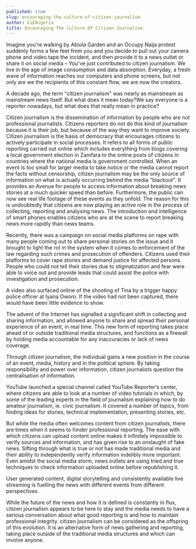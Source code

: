 ```yaml
---
published: true
slug: encouraging-the-culture-of-citizen-journalism
author: EiENigeria
title: Encouraging The Culture Of Citizen Journalism
---
```

Imagine you're walking by Abiola Garden and an Occupy Naija protest suddenly forms a few feet from you and you decide to pull out your camera phone and video tape the incident, and then provide it to a news outlet or share it on social media – You've just contributed to citizen journalism. We live in the age of image consumption and data absorption. Everyday, a fresh wave of information reaches our computers and phone screens, but not only are we the recipients of this constant flow, we are now the creators.

A decade ago, the term "citizen journalism" was nearly as mainstream as mainstream news itself. But what does it mean today?We say everyone is a reporter nowadays, but what does that really mean in practice?

Citizen journalism is the dissemination of information by people who are not professional journalists. Citizens reporters do not do this kind of journalism because it is their job, but because of the way they want to improve society. Citizen journalism is the basis of democracy that encourages citizens to actively participate in social processes. It refers to all forms of public reporting carried out online which includes everything from blogs covering a local government election in Zamfara to the online posts of citizens in countries where the national media is government controlled. When an event is too small for larger media to take notice or the media cannot report the facts without censorship, citizen journalism may be the only source of information on what is actually occurring behind the media "blackout". It provides an Avenue for people to access information about breaking news stories at a much quicker speed than before. Furthermore, the public can now see real life footage of these events as they unfold. The reason for this is undoubtedly that citizens are now playing an active role in the process of collecting, reporting and analysing news. The introduction and intelligence of smart phones enables citizens who are at the scene to report breaking news more rapidly than news teams.

Recently, there was a campaign on social media platforms on rape with many people coming out to share personal stories on the issue and it brought to light the rot in the system when it comes to enforcement of the law regarding such crimes and prosecution of offenders. Citizens used their platforms to cover rape stories and demand justice for affected persons. People who could not tell their stories due to stigmatization and fear were able to voice out and provide leads that could assist the police with investigation and prosecution. 

A video also surfaced online of the shooting of Tina by a trigger happy police officer at Iyana Oworo. If the video had not been captured, there would have been little evidence to show.

The advent of the Internet has signalled a significant shift in collecting and sharing information, and allowed anyone to share and spread their personal experience of an event, in real time. This new form of reporting takes place ahead of or outside traditional media structures, and functions as a firewall by holding media accountable for any inaccuracies or lack of news coverage. 

Through citizen journalism, the individual gains a new position in the course of an event, media, history and in the political sphere. By taking responsibility and power over information, citizen journalists question the centralisation of information.

YouTube launched a special channel called YouTube Reporter’s center, where citizens are able to look at a number of video tutorials in which, by some of the leading experts in the field of journalism explaining how to do amateur journalism, ie. civic journalism. It covered a number of topics, from finding ideas for stories, technical implementation, presenting stories, etc. 

But while the media often welcomes content from citizen journalists, there are times when it seems to hinder professional reporting. The ease with which citizens can upload content online makes it infinitely impossible to verify sources and information, and has given rise to an onslaught of fake news. Sifting through what is true or not has made traditional media and their ability to independently verify information indelibly more important. Even amidst the social media storm, news outlets are using tried and true techniques to check information uploaded online before republishing it.

User generated content, digital storytelling and consistently available live streaming is fuelling the news with different events from different perspectives.

While the future of the news and how it is defined is constantly in flux, citizen journalism appears to be here to stay and the media needs to have a serious conversation about what good reporting is and how to maintain professional integrity. citizen journalism can be considered as the offspring of this evolution. It is an alternative form of news gathering and reporting, taking place outside of the traditional media structures and which can involve anyone. 
